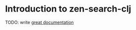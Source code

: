 # Introduction to zen-search-clj

TODO: write [great documentation](http://jacobian.org/writing/what-to-write/)
